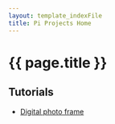 ```yaml
---
layout: template_indexFile
title: Pi Projects Home
---
```


# {{ page.title }}

## Tutorials

-  [Digital photo frame](topics/photo_frame.md)

